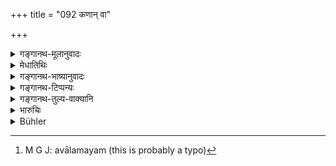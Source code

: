 +++
title = "092 कणान् वा"

+++

<details><summary>गङ्गानथ-मूलानुवादः</summary>

Or, for the expiation of the guilt of wine-drinking, he may, for one year, eat only once at night either pieces of grain or oil-cake, clothed in hair-cloth, with his hair matted, and carrying a sign.—(92)
</details>

<details><summary>मेधातिथिः</summary>

इदं प्राणात्यय औषधार्थम् । अन्येन विहितस्यापि तस्य । अज्ञानात् तु तप्तकृच्छ्रसहितः पुनःसंस्कारो दर्सयिष्यते । 

- <u>अन्ये</u> तु गौडीमाध्व्योर् उपचरितसुराभावयोर् इच्छन्ति । तथा च स्मृत्यन्तरे "असुरामद्यपाने चान्द्रायणम् अभ्यसनीयम्" । **सकृद्** इति कणपिण्याकयोर् उभयोः शेषः । **निशायाम्** । वालमयं [^१२३] गोलोमाजालोमादिक्र्तं  **वासः** **। जटी** शिखयान्यैर् वा केशैः । **ध्वजी** मद्यघटिकादिनेति ॥ ११.९२ ॥


[^१२३]:
     M G J: avālamayam (this is probably a typo)
</details>

<details><summary>गङ्गानथ-भाष्यानुवादः</summary>

This expiation is meant for those cases where wine is taken as medicine when life is in actual danger;—though winedrinking in such circumstances has been permitted by certain texts.

In connection with the case where wine has been drunk unintentionally, it is going to be laid down that the man should pass through the sacramental rites over again, and also perform the ‘*Taptakṛcchra*’ penance.

Others take this verse to apply to the case of the drinking of the ‘*Gauḍī*’ and ‘*Mādhvī*’ liquors; as another *Smṛti* text has declared that—‘For drinking wine other than that got from grains, one should perform the *Cāndrāyaṇa* penance.’

‘*Once*.’—This applies both to ‘pieces of grain’ and ‘oilcake’;—‘*at night*.’

‘*Hair-cloth*’—cloth made of the hair of the cow or the goat.

‘*With his hair matted*’—only at the top—or over the whole head.

‘*With a sign*’—such as a keg of wine and so forth.—(92)
</details>

<details><summary>गङ्गानथ-टिप्पन्यः</summary>

This verse is quoted in *Mitākṣarā* (3.254), which adds that this refers to a case where wine has been drunk by mistake and then vomitted;—again, as referring to a case where the, wine has been taken unitentionally but thrown out, after it has merely touched the palate.

It is quoted in *Parāśaramādhava* (Prāyaścitta, p. 412), to the same effect,—*i.e*. as referring to a case where the wine has only touched the palate;—in *Nṛsiṃhaprasāda* (Prāyaścitta 9b);—and in
*Prāyaścittaviveka* (p. 98), which says that this refers either to cases
of *unintentional* but repeated drinking of the *Gauḍī* and *Mādhvī* wines, or to those of *intentional* drinking, only once, of those wines.
</details>

<details><summary>गङ्गानथ-तुल्य-वाक्यानि</summary>

**(verses 11.90-93)  
**

See Comparative notes for [Verse 11.90].
</details>

<details><summary>भारुचिः</summary>

एतच् च प्रायश्चित्तं मुख्यसुरापान एवाकामतो गम्यते । एवं ह्य् एतद्व्यतिक्रमे सप्रत्ययाप्रत्ययकारणभेदात् गुरुलघुत्वं प्रायश्चित्तस्योपपन्नं भवति । तथा च **गौतमो** ऽप्रत्यये सुरापाने लघुप्रायश्चित्तम् आह सप्रत्ययसुरापानप्रायश्चित्ताद् गुरुणः- "अमत्या पाने पयो घृतम् उदकं वायुं प्रति त्र्यहं तप्तानि स कृच्छ्रस् ततो ऽस्य संस्कारः" (ग्ध् २३.३) इति । अथ वेतरयोः सुरयोः पान एतल् लघुप्रायश्चित्तं विज्ञेयम् । तथा च स्मृत्यन्तरम्- "असुरामद्यपाने चान्द्रायणम् अभ्यसेत्" इति ॥ ११.९१ ॥
</details>

<details><summary>Bühler</summary>

093	Or, in order to remove (the guilt of) drinking Sura, he may eat during a year once (a day) at night grains (of rice) or oilcake, wearing clothes made of cowhair and his own hair in braids and carrying (a wine cup as) a flag.
</details>
